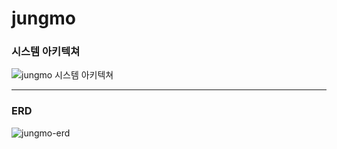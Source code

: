 # jungmo
### 시스템 아키텍쳐
![jungmo 시스템 아키텍쳐](https://github.com/user-attachments/assets/19e69db6-635e-45e5-b098-871885561dc4)

---
### ERD
![jungmo-erd](https://github.com/user-attachments/assets/ffd6dac0-1183-4308-bf0c-fa8d0224a85f)
